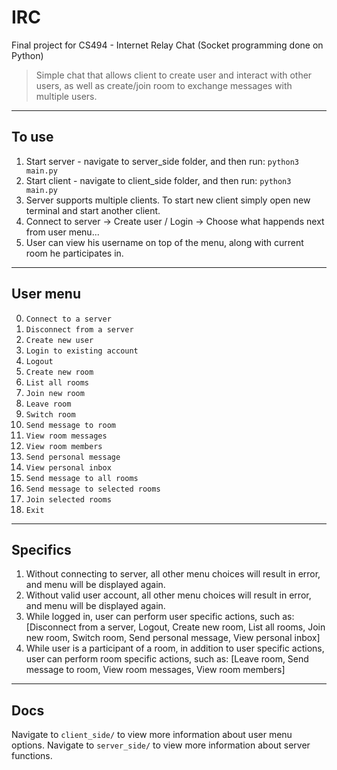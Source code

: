 # IRC

Final project for CS494 - Internet Relay Chat (Socket programming done on Python)

> Simple chat that allows client to create user and interact with other users, as well as create/join room to exchange messages with multiple users.

---

## To use

1. Start server - navigate to server_side folder, and then run: `python3 main.py`
2. Start client - navigate to client_side folder, and then run: `python3 main.py`
3. Server supports multiple clients. To start new client simply open new terminal and start another client.
4. Connect to server -> Create user / Login -> Choose what happends next from user menu... 
5. User can view his username on top of the menu, along with current room he participates in.

---

## User menu

0. `Connect to a server` 				
1. `Disconnect from a server` 		
2. `Create new user` 					
3. `Login to existing account` 
4. `Logout`
5. `Create new room`
6. `List all rooms`
7. `Join new room`
8. `Leave room`
9. `Switch room`
10. `Send message to room`
11. `View room messages`
12. `View room members`
13. `Send personal message`
14. `View personal inbox`
15. `Send message to all rooms`
16. `Send message to selected rooms`
17. `Join selected rooms`
18. `Exit`

---

## Specifics

1. Without connecting to server, all other menu choices will result in error, and menu will be displayed again.
2. Without valid user account, all other menu choices will result in error, and menu will be displayed again.
3. While logged in, user can perform user specific actions, such as: [Disconnect from a server, Logout, Create new room, List all rooms, Join new room, Switch room, Send personal message, View personal inbox]
4. While user is a participant of a room, in addition to user specific actions, user can perform room specific actions, such as: [Leave room, Send message to room, View room messages, View room members]

---

## Docs

Navigate to `client_side/` to view more information about user menu options.
Navigate to `server_side/` to view more information about server functions.
